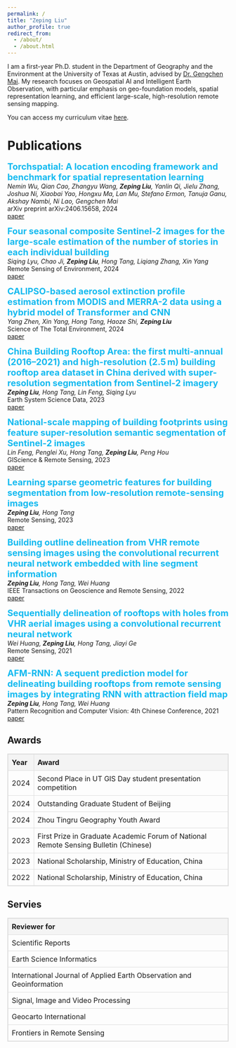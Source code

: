 ```yaml
---
permalink: /
title: "Zeping Liu"
author_profile: true
redirect_from: 
  - /about/
  - /about.html
---
```


I am a first-year Ph.D. student in the Department of Geography and the Environment at the University of Texas at Austin, advised by [Dr. Gengchen Mai](https://gengchenmai.github.io/). My research focuses on Geospatial AI and Intelligent Earth Observation, with particular emphasis on geo-foundation models, spatial representation learning, and efficient large-scale, high-resolution remote sensing mapping.

You can access my curriculum vitae [here](https://drive.google.com/file/d/11IPYw1-Eln8a4bw1LGVNaGj98wUDUIeD/view?usp=sharing).

Publications
======
<span style="color: #13baf0; font-size: 20px;"><b>Torchspatial: A location encoding framework and benchmark for spatial representation learning</b></span>  
_Nemin Wu, Qian Cao, Zhangyu Wang, **Zeping Liu**, Yanlin Qi, Jielu Zhang, Joshua Ni, Xiaobai Yao, Hongxu Ma, Lan Mu, Stefano Ermon, Tanuja Ganu, Akshay Nambi, Ni Lao, Gengchen Mai_  
arXiv preprint arXiv:2406.15658, 2024  
[paper](https://arxiv.org/abs/2406.15658)

<span style="color: #13baf0; font-size: 20px;"><b>Four seasonal composite Sentinel-2 images for the large-scale estimation of the number of stories in each individual building</b></span>  
_Siqing Lyu, Chao Ji, **Zeping Liu**, Hong Tang, Liqiang Zhang, Xin Yang_  
Remote Sensing of Environment, 2024  
[paper](https://www.sciencedirect.com/science/article/pii/S0034425724000282)

<span style="color: #13baf0; font-size: 20px;"><b>CALIPSO-based aerosol extinction profile estimation from MODIS and MERRA-2 data using a hybrid model of Transformer and CNN
</b></span>  
_Yang Zhen, Xin Yang, Hong Tang, Haoze Shi, **Zeping Liu**_  
Science of The Total Environment, 2024  
[paper](https://www.sciencedirect.com/science/article/pii/S0048969724065793)

<span style="color: #13baf0; font-size: 20px;"><b>China Building Rooftop Area: the first multi-annual (2016–2021) and high-resolution (2.5 m) building rooftop area dataset in China derived with super-resolution segmentation from Sentinel-2 imagery</b></span>  
_**Zeping Liu**, Hong Tang, Lin Feng, Siqing Lyu_  
Earth System Science Data, 2023  
[paper](https://essd.copernicus.org/articles/15/3547/2023/essd-15-3547-2023.html)

<span style="color: #13baf0; font-size: 20px;"><b>National-scale mapping of building footprints using feature super-resolution semantic segmentation of Sentinel-2 images</b></span>  
_Lin Feng, Penglei Xu, Hong Tang, **Zeping Liu**, Peng Hou_  
GIScience & Remote Sensing, 2023  
[paper](https://www.tandfonline.com/doi/pdf/10.1080/15481603.2023.2196154)

<span style="color: #13baf0; font-size: 20px;"><b>Learning sparse geometric features for building segmentation from low-resolution remote-sensing images</b></span>  
_**Zeping Liu**, Hong Tang_  
Remote Sensing, 2023  
[paper](https://www.mdpi.com/2072-4292/15/7/1741)

<span style="color: #13baf0; font-size: 20px;"><b>Building outline delineation from VHR remote sensing images using the convolutional recurrent neural network embedded with line segment information</b></span>  
_**Zeping Liu**, Hong Tang, Wei Huang_  
IEEE Transactions on Geoscience and Remote Sensing, 2022  
[paper](https://drive.google.com/file/d/1cV8hM7Ad_OOYLTwzjnpCml9QWrWJZeVn/view)

<span style="color: #13baf0; font-size: 20px;"><b>Sequentially delineation of rooftops with holes from VHR aerial images using a convolutional recurrent neural network</b></span>  
_Wei Huang, **Zeping Liu**, Hong Tang, Jiayi Ge_  
Remote Sensing, 2021  
[paper](https://drive.google.com/file/d/1cV8hM7Ad_OOYLTwzjnpCml9QWrWJZeVn/view)

<span style="color: #13baf0; font-size: 20px;"><b>AFM-RNN: A sequent prediction model for delineating building rooftops from remote sensing images by integrating RNN with attraction field map</b></span>  
_**Zeping Liu**, Hong Tang, Wei Huang_  
Pattern Recognition and Computer Vision: 4th Chinese Conference, 2021  
[paper](https://link.springer.com/chapter/10.1007/978-3-030-88007-1_39)

Awards
------
<table style="border-collapse: collapse; width: 100%; text-align: left; border: 1px solid #ddd;">
  <thead style="background-color: #f4f4f4;">
    <tr>
      <th style="padding: 8px; border: 1px solid #ddd;">Year</th>
      <th style="padding: 8px; border: 1px solid #ddd;">Award</th>
    </tr>
  </thead>
  <tbody>
    <tr>
      <td style="padding: 8px; border: 1px solid #ddd;">2024</td>
      <td style="padding: 8px; border: 1px solid #ddd;">Second Place in UT GIS Day student presentation competition</td>
    </tr>
    <tr>
      <td style="padding: 8px; border: 1px solid #ddd;">2024</td>
      <td style="padding: 8px; border: 1px solid #ddd;">Outstanding Graduate Student of Beijing</td>
    </tr>
    <tr>
      <td style="padding: 8px; border: 1px solid #ddd;">2024</td>
      <td style="padding: 8px; border: 1px solid #ddd;">Zhou Tingru Geography Youth Award</td>
    </tr>
    <tr>
      <td style="padding: 8px; border: 1px solid #ddd;">2023</td>
      <td style="padding: 8px; border: 1px solid #ddd;">First Prize in Graduate Academic Forum of National Remote Sensing Bulletin (Chinese)</td>
    </tr>
    <tr>
      <td style="padding: 8px; border: 1px solid #ddd;">2023</td>
      <td style="padding: 8px; border: 1px solid #ddd;">National Scholarship, Ministry of Education, China</td>
    </tr>
    <tr>
      <td style="padding: 8px; border: 1px solid #ddd;">2022</td>
      <td style="padding: 8px; border: 1px solid #ddd;">National Scholarship, Ministry of Education, China</td>
    </tr>
  </tbody>
</table>


Servies
------
<table style="border-collapse: collapse; width: 100%; text-align: left; border: 1px solid #ddd;">
  <thead style="background-color: #f4f4f4;">
    <tr>
      <th style="padding: 8px; border: 1px solid #ddd;">Reviewer for</th>
    </tr>
  </thead>
  <tbody>
    <tr>
      <td style="padding: 8px; border: 1px solid #ddd;">Scientific Reports</td>
    </tr>
    <tr>
      <td style="padding: 8px; border: 1px solid #ddd;">Earth Science Informatics</td>
    </tr>
    <tr>
      <td style="padding: 8px; border: 1px solid #ddd;">International Journal of Applied Earth Observation and Geoinformation</td>
    </tr>
    <tr>
      <td style="padding: 8px; border: 1px solid #ddd;">Signal, Image and Video Processing</td>
    </tr>
    <tr>
      <td style="padding: 8px; border: 1px solid #ddd;">Geocarto International</td>
    </tr>
    <tr>
      <td style="padding: 8px; border: 1px solid #ddd;">Frontiers in Remote Sensing</td>
    </tr>
  </tbody>
</table>






